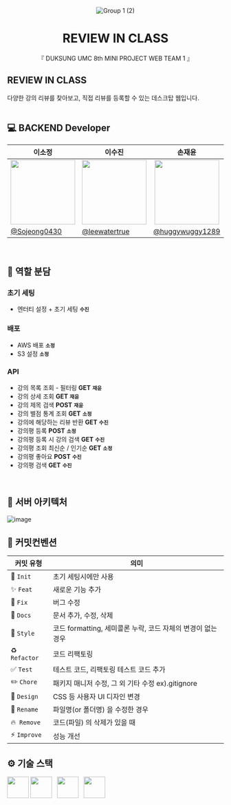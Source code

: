 <div align="center">

![Group 1 (2)](https://github.com/user-attachments/assets/786de434-0cbd-4199-8dfb-c949c473d122)



  # REVIEW IN CLASS

 『 DUKSUNG UMC 8th MINI PROJECT WEB TEAM 1 』
</div>

## REVIEW IN CLASS
다양한 강의 리뷰를 찾아보고, 직접 리뷰를 등록할 수 있는 데스크탑 웹입니다. 
<br/>
<br/>
## 💻 BACKEND Developer
| <center>이소정</center>| <center>이수진</center>| <center>손재윤</center>| 
| -------------------------------------------------------------------------------------------------- | ------------------------------------------------------------------------------------------------------- | ------------------------------------------------------------------------------------------------- | 
| <center> <img width="150px" src="https://avatars.githubusercontent.com/Sojeong0430" /></center> | <center><img width="150px" src="https://avatars.githubusercontent.com/leewatertrue" /></center> | <center><img width="150px" src="https://avatars.githubusercontent.com/huggywuggy1289" /></center> 
| [@Sojeong0430](https://github.com/Sojeong0430) | [@leewatertrue](https://github.com/leewatertrue)| [@huggywuggy1289](https://github.com/huggywuggy1289) | 
<br/>

## 👥 역할 분담

### 초기 세팅
- 엔터티 설정 + 초기 세팅 **`수진`**


### 배포
- AWS 배포 **`소정`**
- S3 설정 **`소정`**


### API
- 강의 목록 조회 - 필터링 **GET**  **`재윤`**
- 강의 상세 조회 **GET**  **`재윤`**
- 강의 제목 검색 **POST**  **`재윤`**
- 강의 별점 통계 조회 **GET**  **`소정`**
- 강의에 해당하는 리뷰 반환 **GET**  **`수진`**
- 강의평 등록 **POST**  **`소정`**
- 강의평 등록 시 강의 검색 **GET**  **`수진`**
- 강의평 조회 최신순 / 인기순 **GET**  **`소정`**
- 강의평 좋아요 **POST**  **`수진`**
- 강의평 검색 **GET**  **`수진`**

<br/>

## 📍 서버 아키텍처
![image](https://github.com/user-attachments/assets/e9c1e189-c241-4169-b885-1799153c6c2c)



## 🤝 커밋컨벤션 

| 커밋 유형  | 의미                                                                                  |
| ---------- | ------------------------------------------------------------------------------------- |
| 🎉 `Init`     | 초기 세팅시에만 사용                             |
| ✨ `Feat`     | 새로운 기능 추가                             |
| 🐛 `Fix`      | 버그 수정                   |
| 📝 `Docs`     | 문서 추가, 수정, 삭제                                                          |
| 🎨 `Style`    | 코드 formatting, 세미콜론 누락, 코드 자체의 변경이 없는 경우 |
| ♻️ `Refactor` | 코드 리팩토링       |
| ✅ `Test`     | 테스트 코드, 리팩토링 테스트 코드 추가                                                |
| ✏️ `Chore`    | 패키지 매니저 수정, 그 외 기타 수정 ex).gitignore                    |
| 💄 `Design`   | CSS 등 사용자 UI 디자인 변경                                                          |
| 🚚 `Rename`  | 파일명(or 폴더명) 을 수정한 경우                                                           |
| 🔥  `Remove`   | 코드(파일) 의 삭제가 있을 때 |
| ⚡️ `Improve`   | 성능 개선                                                        |




## ⚙️ 기술 스택
<img height="50" src="https://user-images.githubusercontent.com/25181517/117201156-9a724800-adec-11eb-9a9d-3cd0f67da4bc.png"> <img height="50" src="https://user-images.githubusercontent.com/25181517/183896128-ec99105a-ec1a-4d85-b08b-1aa1620b2046.png"> &nbsp; <img height="50" src="https://user-images.githubusercontent.com/25181517/183891303-41f257f8-6b3d-487c-aa56-c497b880d0fb.png">  &nbsp; <img height="50" src="https://user-images.githubusercontent.com/25181517/183896132-54262f2e-6d98-41e3-8888-e40ab5a17326.png">
